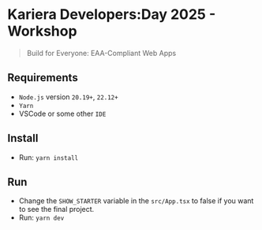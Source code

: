 # Kariera Developers:Day 2025 - Workshop

> Build for Everyone: EAA-Compliant Web Apps

## Requirements

- `Node.js` version `20.19+`, `22.12+`
- `Yarn`
- VSCode or some other `IDE`

## Install

- Run: `yarn install`

## Run

- Change the `SHOW_STARTER` variable in the `src/App.tsx` to false if you want to see the final project.
- Run: `yarn dev`
